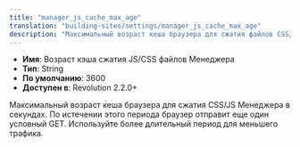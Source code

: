 ```yaml
---
title: "manager_js_cache_max_age"
translation: "building-sites/settings/manager_js_cache_max_age"
description: "Максимальный возраст кеша браузера для сжатия файлов CSS/JS Менеджера в секундах"
---
```


-   **Имя**: Возраст кэша сжатия JS/CSS файлов Менеджера    
-   **Тип**: String  
-   **По умолчанию**: 3600  
-   **Доступен в**: Revolution 2.2.0+

Максимальный возраст кеша браузера для сжатия CSS/JS Менеджера в секундах. По истечении этого периода браузер отправит еще один условный GET. Используйте более длительный период для меньшего трафика.